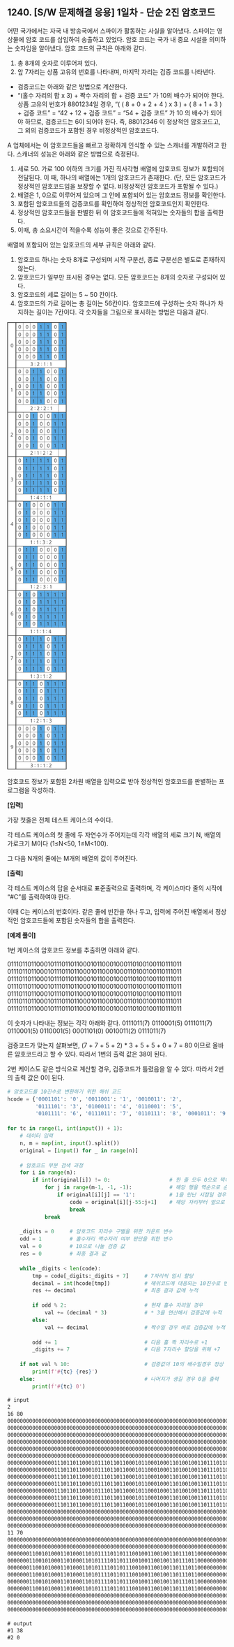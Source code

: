 ## 1240. [S/W 문제해결 응용] 1일차 - 단순 2진 암호코드

어떤 국가에서는 자국 내 방송국에서 스파이가 활동하는 사실을 알아냈다. 스파이는 영상물에 암호 코드를 삽입하여 송출하고 있었다. 암호 코드는 국가 내 중요 시설을 의미하는 숫자임을 알아냈다. 암호 코드의 규칙은 아래와 같다.
 

1. 총 8개의 숫자로 이루어져 있다. 
2. 앞 7자리는 상품 고유의 번호를 나타내며, 마지막 자리는 검증 코드를 나타낸다.    

- 검증코드는 아래와 같은 방법으로 계산한다.    
- “(홀수 자리의 합 x 3) + 짝수 자리의 합 + 검증 코드” 가 10의 배수가 되어야 한다.    상품 고유의 번호가 8801234일 경우,    “( ( 8 + 0 + 2 + 4 ) x 3 ) + ( 8 + 1 + 3 ) + 검증 코드”    = “42 + 12 + 검증 코드”    = “54 + 검증 코드” 가 10 의 배수가 되어야 하므로, 검증코드는 6이 되어야 한다.    즉, 88012346 이 정상적인 암호코드고, 그 외의 검증코드가 포함된 경우 비정상적인 암호코드다.



A 업체에서는 이 암호코드들을 빠르고 정확하게 인식할 수 있는 스캐너를 개발하려고 한다. 스캐너의 성능은 아래와 같은 방법으로 측정된다.
 

1. 세로 50. 가로 100 이하의 크기를 가진 직사각형 배열에 암호코드 정보가 포함되어 전달된다. 이 때, 하나의 배열에는 1개의 암호코드가 존재한다. (단, 모든 암호코드가 정상적인 암호코드임을 보장할 수 없다. 비정상적인 암호코드가 포함될 수 있다.)  
2. 배열은 1, 0으로 이루어져 있으며 그 안에 포함되어 있는 암호코드 정보를 확인한다. 
3. 포함된 암호코드들의 검증코드를 확인하여 정상적인 암호코드인지 확인한다.
4. 정상적인 암호코드들을 판별한 뒤 이 암호코드들에 적혀있는 숫자들의 합을 출력한다.
5. 이때, 총 소요시간이 적을수록 성능이 좋은 것으로 간주된다.



배열에 포함되어 있는 암호코드의 세부 규칙은 아래와 같다.
 

1. 암호코드 하나는 숫자 8개로 구성되며 시작 구분선, 종료 구분선은 별도로 존재하지 않는다.  
2. 암호코드가 일부만 표시된 경우는 없다. 모든 암호코드는 8개의 숫자로 구성되어 있다.  
3. 암호코드의 세로 길이는 5 ~ 50 칸이다.  
4. 암호코드의 가로 길이는 총 길이는 56칸이다. 암호코드에 구성하는 숫자 하나가 차지하는 길이는 7칸이다. 각 숫자들을 그림으로 표시하는 방법은 다음과 같다.



  ![img](D3.assets/2진암호코드.jpg)


암호코드 정보가 포함된 2차원 배열을 입력으로 받아 정상적인 암호코드를 판별하는 프로그램을 작성하라.

**[입력]**

가장 첫줄은 전체 테스트 케이스의 수이다.

각 테스트 케이스의 첫 줄에 두 자연수가 주어지는데 각각 배열의 세로 크기 N, 배열의 가로크기 M이다 (1≤N<50, 1≤M<100).

그 다음 N개의 줄에는 M개의 배열의 값이 주어진다.

**[출력]**

각 테스트 케이스의 답을 순서대로 표준출력으로 출력하며, 각 케이스마다 줄의 시작에 “#C”를 출력하여야 한다.

이때 C는 케이스의 번호이다. 같은 줄에 빈칸을 하나 두고, 입력에 주어진 배열에서 정상적인 암호코드들에 포함된 숫자들의 합을 출력한다.

**[예제 풀이]**

1번 케이스의 암호코드 정보를 추출하면 아래와 같다.

01110110110001011101101100010110001000110100100110111011
01110110110001011101101100010110001000110100100110111011
01110110110001011101101100010110001000110100100110111011
01110110110001011101101100010110001000110100100110111011
01110110110001011101101100010110001000110100100110111011
01110110110001011101101100010110001000110100100110111011
01110110110001011101101100010110001000110100100110111011

이 숫자가 나타내는 정보는 각각 아래와 같다.
0111011(7)  0110001(5)  0111011(7)  0110001(5)  0110001(5)  0001101(0)  0010011(2)  0111011(7)

검증코드가 맞는지 살펴보면, (7 + 7 + 5 + 2) * 3 + 5 + 5 + 0 + 7 = 80 이므로 올바른 암호코드라고 할 수 있다. 따라서 1번의 출력 값은 38이 된다.

2번 케이스도 같은 방식으로 계산할 경우, 검증코드가 틀렸음을 알 수 있다. 따라서 2번의 출력 값은 0이 된다.

```python
# 암호코드를 10진수로 변환하기 위한 해쉬 코드
hcode = {'0001101': '0', '0011001': '1', '0010011': '2',
         '0111101': '3', '0100011': '4', '0110001': '5',
         '0101111': '6', '0111011': '7', '0110111': '8', '0001011': '9'}

for tc in range(1, int(input()) + 1):
    # 데이터 입력
    n, m = map(int, input().split())
    original = [input() for _ in range(n)]
    
    # 암호코드 부분 검색 과정
    for i in range(n):
        if int(original[i]) != 0:                   # 한 줄 모두 0으로 찍히지 않은 행에 대해
            for j in range(m-1, -1, -1):            # 해당 행을 역순으로 순회
                if original[i][j] == '1':           # 1을 만난 시점일 경우
                    code = original[i][j-55:j+1]    # 해당 자리부터 앞으로 56 자리를 슬라이싱 (암호코드 추출)
                    break
            break

    _digits = 0     # 암호코드 자리수 구별을 위한 카운트 변수
    odd = 1         # 홀수자리 짝수자리 여부 판단을 위한 변수
    val = 0         # 10으로 나눌 검증 값
    res = 0         # 최종 결과 값

    while _digits < len(code):
        tmp = code[_digits:_digits + 7]     # 7자리씩 임시 할당
        decimal = int(hcode[tmp])           # 해쉬코드에 대응되는 10진수로 변환
        res += decimal                      # 최종 결과 값에 누적

        if odd % 2:                         # 현재 홀수 자리일 경우
            val += (decimal * 3)            # * 3을 연산해서 검증값에 누적
        else:
            val += decimal                  # 짝수일 경우 바로 검증값에 누적

        odd += 1                            # 다음 홀 짝 자리수로 +1
        _digits += 7                        # 다음 7자리수 할당을 위해 +7

    if not val % 10:                        # 검증값이 10의 배수일경우 정상 출력
        print(f'#{tc} {res}')
    else:                                   # 나머지가 생길 경우 0을 출력
        print(f'#{tc} 0')

```

```
# input
2
16 80
00000000000000000000000000000000000000000000000000000000000000000000000000000000
00000000000000000000000000000000000000000000000000000000000000000000000000000000
00000000000000000000000000000000000000000000000000000000000000000000000000000000
00000000000000000000000000000000000000000000000000000000000000000000000000000000
00000000000000000000000000000000000000000000000000000000000000000000000000000000
00000000000000000000000000000000000000000000000000000000000000000000000000000000
00000000000000011101101100010111011011000101100010001101001001101110110000000000
00000000000000011101101100010111011011000101100010001101001001101110110000000000
00000000000000011101101100010111011011000101100010001101001001101110110000000000
00000000000000011101101100010111011011000101100010001101001001101110110000000000
00000000000000011101101100010111011011000101100010001101001001101110110000000000
00000000000000011101101100010111011011000101100010001101001001101110110000000000
00000000000000011101101100010111011011000101100010001101001001101110110000000000
00000000000000000000000000000000000000000000000000000000000000000000000000000000
00000000000000000000000000000000000000000000000000000000000000000000000000000000
00000000000000000000000000000000000000000000000000000000000000000000000000000000
11 70
00000000000000000000000000000000000000000000000000000000000000000000000
00000000000000000000000000000000000000000000000000000000000000000000000
00000001100101000110100011010111101101110010011001001101110110000000000
00000001100101000110100011010111101101110010011001001101110110000000000
00000001100101000110100011010111101101110010011001001101110110000000000
00000001100101000110100011010111101101110010011001001101110110000000000
00000001100101000110100011010111101101110010011001001101110110000000000
00000001100101000110100011010111101101110010011001001101110110000000000
00000000000000000000000000000000000000000000000000000000000000000000000
00000000000000000000000000000000000000000000000000000000000000000000000
00000000000000000000000000000000000000000000000000000000000000000000000

# output
#1 38
#2 0
```


